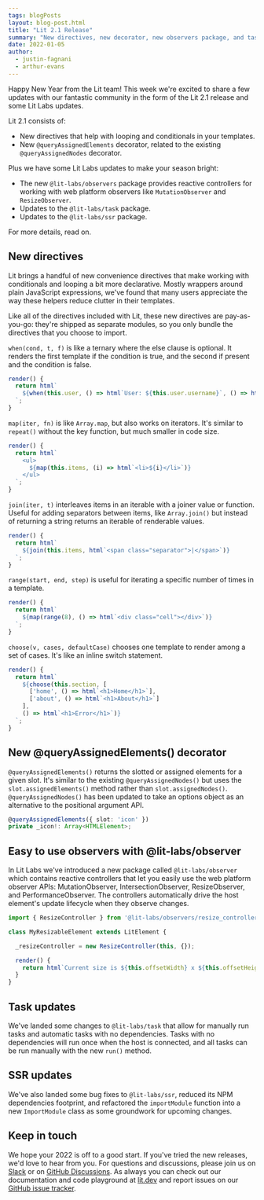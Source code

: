 ```yaml
---
tags: blogPosts
layout: blog-post.html
title: "Lit 2.1 Release"
summary: "New directives, new decorator, new observers package, and task/SSR updates"
date: 2022-01-05
author:
  - justin-fagnani
  - arthur-evans
---
```


Happy New Year from the Lit team! This week we're excited to share a few updates
with our fantastic community in the form of the Lit 2.1 release and some Lit
Labs updates.

Lit 2.1 consists of:

- New directives that help with looping and conditionals in your templates.
- New `@queryAssignedElements` decorator, related to the existing
  `@queryAssignedNodes` decorator.

Plus we have some Lit Labs updates to make your season bright:

- The new `@lit-labs/observers` package provides reactive controllers for
  working with web platform observers like `MutationObserver` and
  `ResizeObserver`.
- Updates to the `@lit-labs/task` package.
- Updates to the `@lit-labs/ssr` package.

For more details, read on.

## New directives

Lit brings a handful of new convenience directives that make working with
conditionals and looping a bit more declarative. Mostly wrappers around plain
JavaScript expressions, we've found that many users appreciate the way these
helpers reduce clutter in their templates.

Like all of the directives included with Lit, these new directives are
pay-as-you-go: they're shipped as separate modules, so you only bundle the
directives that you choose to import.

`when(cond, t, f)` is like a ternary where the else clause is optional. It
renders the first template if the condition is true, and the second if present
and the condition is false.

```ts
render() {
  return html`
    ${when(this.user, () => html`User: ${this.user.username}`, () => html`Sign In...`)}
  `;
}
```

`map(iter, fn)` is like `Array.map`, but also works on iterators. It's similar
to `repeat()` without the key function, but much smaller in code size.

```ts
render() {
  return html`
    <ul>
      ${map(this.items, (i) => html`<li>${i}</li>`)}
    </ul>
  `;
}
```

`join(iter, t)` interleaves items in an iterable with a joiner value or
function. Useful for adding separators between items, like `Array.join()` but
instead of returning a string returns an iterable of renderable values.

```ts
render() {
  return html`
    ${join(this.items, html`<span class="separator">|</span>`)}
  `;
}
```

`range(start, end, step)` is useful for iterating a specific number of times in
a template.

```ts
render() {
  return html`
    ${map(range(8), () => html`<div class="cell"></div>`)}
  `;
}
```

`choose(v, cases, defaultCase)` chooses one template to render among a set of
cases. It's like an inline switch statement.

```ts
render() {
  return html`
    ${choose(this.section, [
      ['home', () => html`<h1>Home</h1>`],
      ['about', () => html`<h1>About</h1>`]
    ],
    () => html`<h1>Error</h1>`)}
  `;
}
```

## New @queryAssignedElements() decorator

`@queryAssignedElements()` returns the slotted or assigned elements for a given
slot. It's similar to the existing `@queryAssignedNodes()` but uses the
`slot.assignedElements()` method rather than `slot.assignedNodes()`.
`@queryAssignedNodes()` has been updated to take an options object as an
alternative to the positional argument API.

```ts
@queryAssignedElements({ slot: 'icon' })
private _icon!: Array<HTMLElement>;
```

## Easy to use observers with @lit-labs/observer

In Lit Labs we've introduced a new package called `@lit-labs/observer` which
contains reactive controllers that let you easily use the web platform observer
APIs: MutationObserver, IntersectionObserver, ResizeObserver, and
PerformanceObserver. The controllers automatically drive the host element's
update lifecycle when they observe changes.

```ts
import { ResizeController } from '@lit-labs/observers/resize_controller.js';

class MyResizableElement extends LitElement {

  _resizeController = new ResizeController(this, {});

  render() {
    return html`Current size is ${this.offsetWidth} x ${this.offsetHeight}`;
  }
}
```

## Task updates

We've landed some changes to `@lit-labs/task` that allow for manually run tasks
and automatic tasks with no dependencies. Tasks with no dependencies will run
once when the host is connected, and all tasks can be run manually with the new
`run()` method.

## SSR updates

We've also landed some bug fixes to `@lit-labs/ssr`, reduced its NPM
dependencies footprint, and refactored the `importModule` function into a new
`ImportModule` class as some groundwork for upcoming changes.

## Keep in touch

We hope your 2022 is off to a good start. If you've tried the new releases, we'd
love to hear from you. For questions and discussions, please join us on
[Slack](https://lit.dev/slack-invite/) or on [GitHub
Discussions](https://github.com/lit/lit/discussions). As always you can check
out our documentation and code playground at [lit.dev](https://lit.dev) and
report issues on our [GitHub issue tracker](https://github.com/lit/lit/issues).
